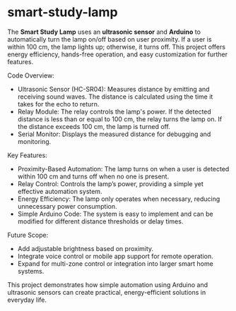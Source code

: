 # smart-study-lamp
The **Smart Study Lamp** uses an **ultrasonic sensor** and **Arduino** to automatically turn the lamp on/off based on user proximity. If a user is within 100 cm, the lamp lights up; otherwise, it turns off. This project offers energy efficiency, hands-free operation, and easy customization for further features.

Code Overview:
- Ultrasonic Sensor (HC-SR04): Measures distance by emitting and receiving sound waves. The distance is calculated using the time it takes for the echo to return.
- Relay Module: The relay controls the lamp's power. If the detected distance is less than or equal to 100 cm, the relay turns the lamp on. If the distance exceeds 100 cm, the lamp is turned off.
- Serial Monitor: Displays the measured distance for debugging and monitoring.

Key Features:
- Proximity-Based Automation: The lamp turns on when a user is detected within 100 cm and turns off when no one is present.
- Relay Control: Controls the lamp’s power, providing a simple yet effective automation system.
- Energy Efficiency: The lamp only operates when necessary, reducing unnecessary power consumption.
- Simple Arduino Code: The system is easy to implement and can be modified for different distance thresholds or delay times.

Future Scope:
- Add adjustable brightness based on proximity.
- Integrate voice control or mobile app support for remote operation.
- Expand for multi-zone control or integration into larger smart home systems.

This project demonstrates how simple automation using Arduino and ultrasonic sensors can create practical, energy-efficient solutions in everyday life.